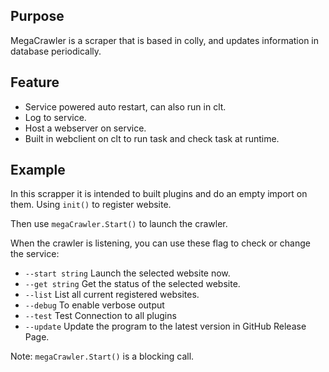 ## Purpose
MegaCrawler is a scraper that is based in colly, and updates information in database periodically. 

## Feature
* Service powered auto restart, can also run in clt.
* Log to service.
* Host a webserver on service.
* Built in webclient on clt to run task and check task at runtime.

## Example
In this scrapper it is intended to built plugins and do an empty import on them. Using `init()` to register website.

Then use `megaCrawler.Start()` to launch the crawler.

When the crawler is listening, you can use these flag to check or change the service:

* `--start string` Launch the selected website now.
* `--get string` Get the status of the selected website.
* `--list` List all current registered websites.
* `--debug` To enable verbose output
* `--test` Test Connection to all plugins
* `--update` Update the program to the latest version in GitHub Release Page.

Note: `megaCrawler.Start()` is a blocking call.
